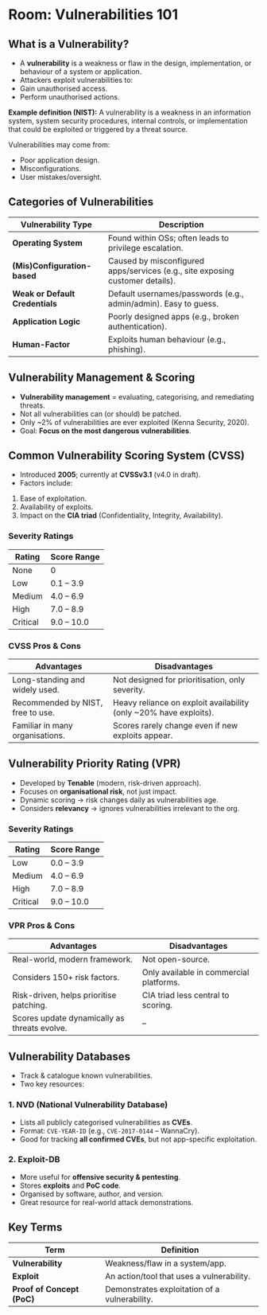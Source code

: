 # Room: Vulnerabilities 101

## What is a Vulnerability?

- A **vulnerability** is a weakness or flaw in the design, implementation, or behaviour of a system or application.
- Attackers exploit vulnerabilities to:
 - Gain unauthorised access.
 - Perform unauthorised actions.

**Example definition (NIST):**
A vulnerability is a weakness in an information system, system security procedures, internal controls, or implementation that could be exploited or triggered by a threat source.

Vulnerabilities may come from:
- Poor application design.
- Misconfigurations.
- User mistakes/oversight.

## Categories of Vulnerabilities

| Vulnerability Type | Description |
|-------------------|-------------|
| **Operating System** | Found within OSs; often leads to privilege escalation. |
| **(Mis)Configuration-based** | Caused by misconfigured apps/services (e.g., site exposing customer details). |
| **Weak or Default Credentials** | Default usernames/passwords (e.g., admin/admin). Easy to guess. |
| **Application Logic** | Poorly designed apps (e.g., broken authentication). |
| **Human-Factor** | Exploits human behaviour (e.g., phishing). |

## Vulnerability Management & Scoring

- **Vulnerability management** = evaluating, categorising, and remediating threats.
- Not all vulnerabilities can (or should) be patched.
- Only ~2% of vulnerabilities are ever exploited (Kenna Security, 2020).
- Goal: **Focus on the most dangerous vulnerabilities**.

## Common Vulnerability Scoring System (CVSS)

- Introduced **2005**; currently at **CVSSv3.1** (v4.0 in draft).
- Factors include:
 1. Ease of exploitation.
 2. Availability of exploits.
 3. Impact on the **CIA triad** (Confidentiality, Integrity, Availability).

### Severity Ratings

| Rating | Score Range |
|--------|-------------|
| None | 0 |
| Low | 0.1 – 3.9 |
| Medium | 4.0 – 6.9 |
| High | 7.0 – 8.9 |
| Critical | 9.0 – 10.0 |

### CVSS Pros & Cons

| Advantages | Disadvantages |
|------------|---------------|
| Long-standing and widely used. | Not designed for prioritisation, only severity. |
| Recommended by NIST, free to use. | Heavy reliance on exploit availability (only ~20% have exploits). |
| Familiar in many organisations. | Scores rarely change even if new exploits appear. |

## Vulnerability Priority Rating (VPR)

- Developed by **Tenable** (modern, risk-driven approach).
- Focuses on **organisational risk**, not just impact.
- Dynamic scoring → risk changes daily as vulnerabilities age.
- Considers **relevancy** → ignores vulnerabilities irrelevant to the org.

### Severity Ratings

| Rating | Score Range |
|--------|-------------|
| Low | 0.0 – 3.9 |
| Medium | 4.0 – 6.9 |
| High | 7.0 – 8.9 |
| Critical | 9.0 – 10.0 |

### VPR Pros & Cons

| Advantages | Disadvantages |
|------------|---------------|
| Real-world, modern framework. | Not open-source. |
| Considers 150+ risk factors. | Only available in commercial platforms. |
| Risk-driven, helps prioritise patching. | CIA triad less central to scoring. |
| Scores update dynamically as threats evolve. | – |

## Vulnerability Databases

- Track & catalogue known vulnerabilities.
- Two key resources:

### 1. **NVD (National Vulnerability Database)**
- Lists all publicly categorised vulnerabilities as **CVEs**.
- Format: `CVE-YEAR-ID` (e.g., `CVE-2017-0144` – WannaCry).
- Good for tracking **all confirmed CVEs**, but not app-specific exploitation.

### 2. **Exploit-DB**
- More useful for **offensive security & pentesting**.
- Stores **exploits** and **PoC code**.
- Organised by software, author, and version.
- Great resource for real-world attack demonstrations.

## Key Terms

| Term | Definition |
|------|------------|
| **Vulnerability** | Weakness/flaw in a system/app. |
| **Exploit** | An action/tool that uses a vulnerability. |
| **Proof of Concept (PoC)** | Demonstrates exploitation of a vulnerability. |